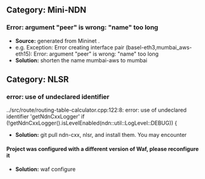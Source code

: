 ## Category: Mini-NDN

### Error: argument "peer" is wrong: "name" too long 
- **Source:** generated from Mininet . 
- e.g. Exception: Error creating interface pair (basel-eth3,mumbai_aws-eth15): Error: argument "peer" is wrong: "name" too long 
- **Solution:** shorten the name mumbai-aws to mumbai

## Category: NLSR

### error: use of undeclared identifier
../src/route/routing-table-calculator.cpp:122:8: error: use of undeclared identifier 'getNdnCxxLogger'
  if (!getNdnCxxLogger().isLevelEnabled(ndn::util::LogLevel::DEBUG)) {

- **Solution:** git pull ndn-cxx, nlsr, and install them. You may encounter

#### Project was configured with a different version of Waf, please reconfigure it
- **Solution:** waf configure
